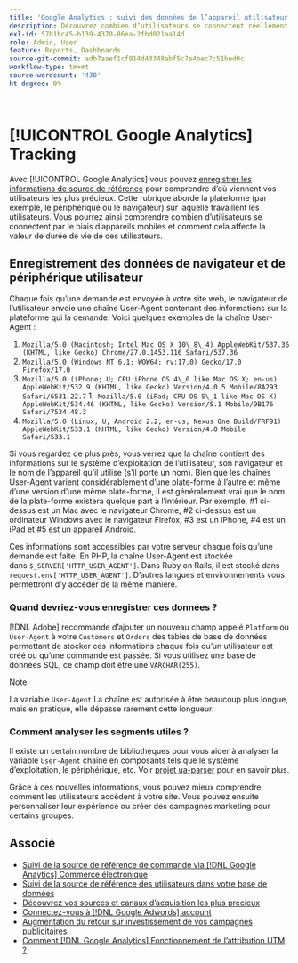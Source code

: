 ```yaml
---
title: 'Google Analytics : suivi des données de l’appareil utilisateur et du navigateur dans votre base de données'
description: Découvrez combien d’utilisateurs se connectent réellement via des appareils mobiles et comment cela affecte la valeur de durée de vie de ces utilisateurs.
exl-id: 57b1bc45-b139-4370-86ea-2fbd021aa14d
role: Admin, User
feature: Reports, Dashboards
source-git-commit: adb7aaef1cf914d43348abf5c7e4bec7c51bed0c
workflow-type: tm+mt
source-wordcount: '430'
ht-degree: 0%

---
```


# [!UICONTROL Google Analytics] Tracking

Avec [!UICONTROL Google Analytics] vous pouvez [enregistrer les informations de source de référence](../analysis/google-track-user-acq.md) pour comprendre d’où viennent vos utilisateurs les plus précieux. Cette rubrique aborde la plateforme (par exemple, le périphérique ou le navigateur) sur laquelle travaillent les utilisateurs. Vous pourrez ainsi comprendre combien d’utilisateurs se connectent par le biais d’appareils mobiles et comment cela affecte la valeur de durée de vie de ces utilisateurs.

## Enregistrement des données de navigateur et de périphérique utilisateur

Chaque fois qu’une demande est envoyée à votre site web, le navigateur de l’utilisateur envoie une chaîne User-Agent contenant des informations sur la plateforme qui la demande. Voici quelques exemples de la chaîne User-Agent :

1. `Mozilla/5.0 (Macintosh; Intel Mac OS X 10\_8\_4) AppleWebKit/537.36 (KHTML, like Gecko) Chrome/27.0.1453.116 Safari/537.36`
1. `Mozilla/5.0 (Windows NT 6.1; WOW64; rv:17.0) Gecko/17.0 Firefox/17.0`
1. `Mozilla/5.0 (iPhone; U; CPU iPhone OS 4\_0 like Mac OS X; en-us) AppleWebKit/532.9 (KHTML, like Gecko) Version/4.0.5 Mobile/8A293 Safari/6531.22.7`
1.` Mozilla/5.0 (iPad; CPU OS 5\_1 like Mac OS X) AppleWebKit/534.46 (KHTML, like Gecko) Version/5.1 Mobile/9B176 Safari/7534.48.3`
1. `Mozilla/5.0 (Linux; U; Android 2.2; en-us; Nexus One Build/FRF91) AppleWebKit/533.1 (KHTML, like Gecko) Version/4.0 Mobile Safari/533.1`

Si vous regardez de plus près, vous verrez que la chaîne contient des informations sur le système d’exploitation de l’utilisateur, son navigateur et le nom de l’appareil qu’il utilise (s’il porte un nom). Bien que les chaînes User-Agent varient considérablement d’une plate-forme à l’autre et même d’une version d’une même plate-forme, il est généralement vrai que le nom de la plate-forme existera quelque part à l’intérieur. Par exemple, #1 ci-dessus est un Mac avec le navigateur Chrome, #2 ci-dessus est un ordinateur Windows avec le navigateur Firefox, #3 est un iPhone, #4 est un iPad et #5 est un appareil Android.

Ces informations sont accessibles par votre serveur chaque fois qu’une demande est faite. En PHP, la chaîne User-Agent est stockée dans `$_SERVER['HTTP_USER_AGENT']`. Dans Ruby on Rails, il est stocké dans `request.env['HTTP_USER_AGENT']`. D’autres langues et environnements vous permettront d’y accéder de la même manière.

### Quand devriez-vous enregistrer ces données ?

[!DNL Adobe] recommande d’ajouter un nouveau champ appelé `Platform` ou `User-Agent` à votre `Customers` et `Orders` des tables de base de données permettant de stocker ces informations chaque fois qu’un utilisateur est créé ou qu’une commande est passée. Si vous utilisez une base de données SQL, ce champ doit être une `VARCHAR(255)`. 

>[!NOTE]
>
>La variable `User-Agent` La chaîne est autorisée à être beaucoup plus longue, mais en pratique, elle dépasse rarement cette longueur.

### Comment analyser les segments utiles ?

Il existe un certain nombre de bibliothèques pour vous aider à analyser la variable `User-Agent` chaîne en composants tels que le système d’exploitation, le périphérique, etc. Voir [projet ua-parser](https://github.com/tobie/ua-parser) pour en savoir plus.

Grâce à ces nouvelles informations, vous pouvez mieux comprendre comment les utilisateurs accèdent à votre site. Vous pouvez ensuite personnaliser leur expérience ou créer des campagnes marketing pour certains groupes.

## Associé

* [Suivi de la source de référence de commande via [!DNL Google Anaytics] Commerce électronique](../importing-data/integrations/google-ecommerce.md)
* [Suivi de la source de référence des utilisateurs dans votre base de données](../analysis/google-track-user-acq.md)
* [Découvrez vos sources et canaux d’acquisition les plus précieux](../analysis/most-value-source-channel.md)
* [Connectez-vous à [!DNL Google Adwords] account](../importing-data/integrations/google-adwords.md)
* [Augmentation du retour sur investissement de vos campagnes publicitaires](../analysis/roi-ad-camp.md)
* [Comment [!DNL Google Analytics] Fonctionnement de l’attribution UTM ?](../analysis/utm-attributes.md)
